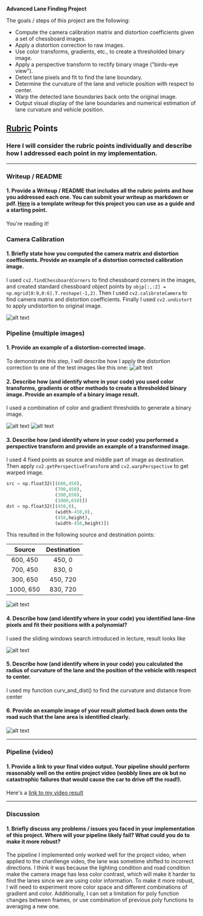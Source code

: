 **Advanced Lane Finding Project**

The goals / steps of this project are the following:

* Compute the camera calibration matrix and distortion coefficients given a set of chessboard images.
* Apply a distortion correction to raw images.
* Use color transforms, gradients, etc., to create a thresholded binary image.
* Apply a perspective transform to rectify binary image ("birds-eye view").
* Detect lane pixels and fit to find the lane boundary.
* Determine the curvature of the lane and vehicle position with respect to center.
* Warp the detected lane boundaries back onto the original image.
* Output visual display of the lane boundaries and numerical estimation of lane curvature and vehicle position.

[//]: # (Image References)

[image1]: ./output_images/image1.PNG
[image2]: ./output_images/image2.PNG
[image3]: ./output_images/image3.PNG
[image4]: ./output_images/image4.PNG
[image5]: ./output_images/image5.PNG
[image6]: ./output_images/image6.PNG
[image7]: ./output_images/image7.PNG
[video1]: ./project_video_out.mp4


## [Rubric](https://review.udacity.com/#!/rubrics/571/view) Points

### Here I will consider the rubric points individually and describe how I addressed each point in my implementation.  

---

### Writeup / README

#### 1. Provide a Writeup / README that includes all the rubric points and how you addressed each one.  You can submit your writeup as markdown or pdf.  [Here](https://github.com/udacity/CarND-Advanced-Lane-Lines/blob/master/writeup_template.md) is a template writeup for this project you can use as a guide and a starting point.  

You're reading it!

### Camera Calibration

#### 1. Briefly state how you computed the camera matrix and distortion coefficients. Provide an example of a distortion corrected calibration image.

I used `cv2.findChessboardCorners` to find chessboard corners in the images, and created standard chessboard object points by `objp[:,:2] = np.mgrid[0:9,0:6].T.reshape(-1,2)`. Then I used `cv2.calibrateCamera` to find camera matrix and distortion coefficients. Finally I used `cv2.undistort` to apply undistortion to original image.

![alt text][image1]

### Pipeline (multiple images)

#### 1. Provide an example of a distortion-corrected image.

To demonstrate this step, I will describe how I apply the distortion correction to one of the test images like this one:
![alt text][image2]

#### 2. Describe how (and identify where in your code) you used color transforms, gradients or other methods to create a thresholded binary image.  Provide an example of a binary image result.

I used a combination of color and gradient thresholds to generate a binary image.

![alt text][image4]
![alt text][image5]

#### 3. Describe how (and identify where in your code) you performed a perspective transform and provide an example of a transformed image.

I used 4 fixed points as source and middle part of image as destination. Then apply `cv2.getPerspectiveTransform` and `cv2.warpPerspective` to get warped image.

```python
src = np.float32([(600,450),
                  (700,450), 
                  (300,650), 
                  (1000,650)])
dst = np.float32([(450,0),
                  (width-450,0),
                  (450,height),
                  (width-450,height)])
```

This resulted in the following source and destination points:

| Source        | Destination   | 
|:-------------:|:-------------:| 
| 600, 450      | 450, 0        | 
| 700, 450      | 830, 0      |
| 300, 650     | 450, 720      |
| 1000, 650      | 830, 720        |


![alt text][image3]

#### 4. Describe how (and identify where in your code) you identified lane-line pixels and fit their positions with a polynomial?

I used the sliding windows search introduced in lecture, result looks like

![alt text][image6]

#### 5. Describe how (and identify where in your code) you calculated the radius of curvature of the lane and the position of the vehicle with respect to center.

I used my function curv_and_dist() to find the curvature and distance from center

#### 6. Provide an example image of your result plotted back down onto the road such that the lane area is identified clearly.


![alt text][image7]

---

### Pipeline (video)

#### 1. Provide a link to your final video output.  Your pipeline should perform reasonably well on the entire project video (wobbly lines are ok but no catastrophic failures that would cause the car to drive off the road!).

Here's a [link to my video result](./project_video_out.mp4)

---

### Discussion

#### 1. Briefly discuss any problems / issues you faced in your implementation of this project.  Where will your pipeline likely fail?  What could you do to make it more robust?

The pipeline I implemented only worked well for the project video, when applied to the chanllenge video, the lane was sometime shifted to incorrect directions. I think it was because the lighting condition and road condition make the camera image has less color contrast, which will make it harder to find the lanes since we are using color information. 
To make it more robust, I will need to experiment more color space and different combinations of gradient and color. Additionally, I can set a limitation for poly function changes between frames, or use combination of previous poly functions to averaging a new one.
